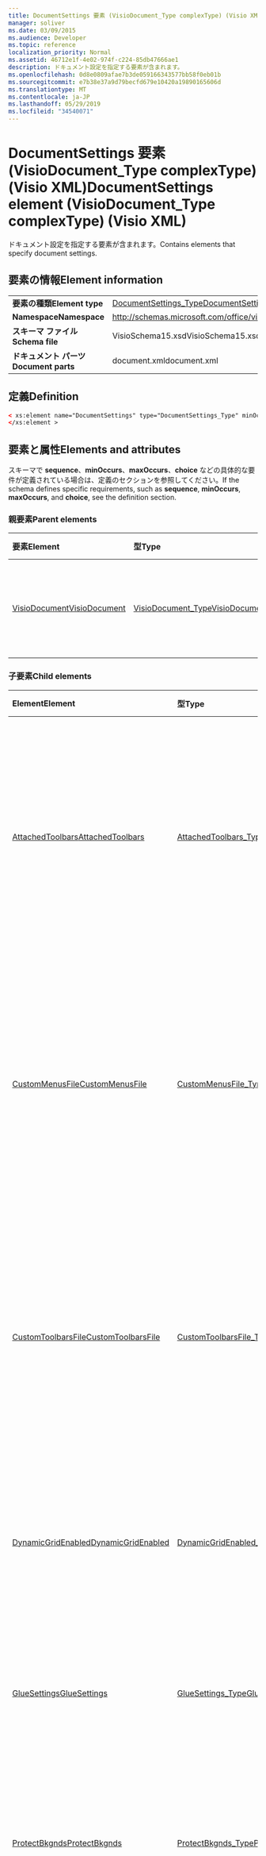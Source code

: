 ```yaml
---
title: DocumentSettings 要素 (VisioDocument_Type complexType) (Visio XML)
manager: soliver
ms.date: 03/09/2015
ms.audience: Developer
ms.topic: reference
localization_priority: Normal
ms.assetid: 46712e1f-4e02-974f-c224-85db47666ae1
description: ドキュメント設定を指定する要素が含まれます。
ms.openlocfilehash: 0d8e0809afae7b3de059166343577bb58f0eb01b
ms.sourcegitcommit: e7b38e37a9d79becfd679e10420a19890165606d
ms.translationtype: MT
ms.contentlocale: ja-JP
ms.lasthandoff: 05/29/2019
ms.locfileid: "34540071"
---
```

# <a name="documentsettings-element-visiodocument_type-complextype-visio-xml"></a><span data-ttu-id="d4ee5-103">DocumentSettings 要素 (VisioDocument_Type complexType) (Visio XML)</span><span class="sxs-lookup"><span data-stu-id="d4ee5-103">DocumentSettings element (VisioDocument_Type complexType) (Visio XML)</span></span>

<span data-ttu-id="d4ee5-104">ドキュメント設定を指定する要素が含まれます。</span><span class="sxs-lookup"><span data-stu-id="d4ee5-104">Contains elements that specify document settings.</span></span>
  
## <a name="element-information"></a><span data-ttu-id="d4ee5-105">要素の情報</span><span class="sxs-lookup"><span data-stu-id="d4ee5-105">Element information</span></span>

|||
|:-----|:-----|
|<span data-ttu-id="d4ee5-106">**要素の種類**</span><span class="sxs-lookup"><span data-stu-id="d4ee5-106">**Element type**</span></span> <br/> |[<span data-ttu-id="d4ee5-107">DocumentSettings_Type</span><span class="sxs-lookup"><span data-stu-id="d4ee5-107">DocumentSettings_Type</span></span>](documentsettings_type-complextypevisio-xml.md) <br/> |
|<span data-ttu-id="d4ee5-108">**Namespace**</span><span class="sxs-lookup"><span data-stu-id="d4ee5-108">**Namespace**</span></span> <br/> |http://schemas.microsoft.com/office/visio/2012/main  <br/> |
|<span data-ttu-id="d4ee5-109">**スキーマ ファイル**</span><span class="sxs-lookup"><span data-stu-id="d4ee5-109">**Schema file**</span></span> <br/> |<span data-ttu-id="d4ee5-110">VisioSchema15.xsd</span><span class="sxs-lookup"><span data-stu-id="d4ee5-110">VisioSchema15.xsd</span></span>  <br/> |
|<span data-ttu-id="d4ee5-111">**ドキュメント パーツ**</span><span class="sxs-lookup"><span data-stu-id="d4ee5-111">**Document parts**</span></span> <br/> |<span data-ttu-id="d4ee5-112">document.xml</span><span class="sxs-lookup"><span data-stu-id="d4ee5-112">document.xml</span></span>  <br/> |
   
## <a name="definition"></a><span data-ttu-id="d4ee5-113">定義</span><span class="sxs-lookup"><span data-stu-id="d4ee5-113">Definition</span></span>

```XML
< xs:element name="DocumentSettings" type="DocumentSettings_Type" minOccurs="0" maxOccurs="1" >
</xs:element >
```

## <a name="elements-and-attributes"></a><span data-ttu-id="d4ee5-114">要素と属性</span><span class="sxs-lookup"><span data-stu-id="d4ee5-114">Elements and attributes</span></span>

<span data-ttu-id="d4ee5-115">スキーマで **sequence**、**minOccurs**、**maxOccurs**、**choice** などの具体的な要件が定義されている場合は、定義のセクションを参照してください。</span><span class="sxs-lookup"><span data-stu-id="d4ee5-115">If the schema defines specific requirements, such as **sequence**, **minOccurs**, **maxOccurs**, and **choice**, see the definition section.</span></span> 
  
### <a name="parent-elements"></a><span data-ttu-id="d4ee5-116">親要素</span><span class="sxs-lookup"><span data-stu-id="d4ee5-116">Parent elements</span></span>

|<span data-ttu-id="d4ee5-117">**要素**</span><span class="sxs-lookup"><span data-stu-id="d4ee5-117">**Element**</span></span>|<span data-ttu-id="d4ee5-118">**型**</span><span class="sxs-lookup"><span data-stu-id="d4ee5-118">**Type**</span></span>|<span data-ttu-id="d4ee5-119">**説明**</span><span class="sxs-lookup"><span data-stu-id="d4ee5-119">**Description**</span></span>|
|:-----|:-----|:-----|
|[<span data-ttu-id="d4ee5-120">VisioDocument</span><span class="sxs-lookup"><span data-stu-id="d4ee5-120">VisioDocument</span></span>](visiodocument-elementvisio-xml.md) <br/> |[<span data-ttu-id="d4ee5-121">VisioDocument_Type</span><span class="sxs-lookup"><span data-stu-id="d4ee5-121">VisioDocument_Type</span></span>](visiodocument_type-complextypevisio-xml.md) <br/> |<span data-ttu-id="d4ee5-122">Microsoft ドキュメントのルートVisioです。</span><span class="sxs-lookup"><span data-stu-id="d4ee5-122">The root element of a Microsoft Visio document.</span></span>  <br/> |
   
### <a name="child-elements"></a><span data-ttu-id="d4ee5-123">子要素</span><span class="sxs-lookup"><span data-stu-id="d4ee5-123">Child elements</span></span>

|<span data-ttu-id="d4ee5-124">**Element**</span><span class="sxs-lookup"><span data-stu-id="d4ee5-124">**Element**</span></span>|<span data-ttu-id="d4ee5-125">**型**</span><span class="sxs-lookup"><span data-stu-id="d4ee5-125">**Type**</span></span>|<span data-ttu-id="d4ee5-126">**説明**</span><span class="sxs-lookup"><span data-stu-id="d4ee5-126">**Description**</span></span>|
|:-----|:-----|:-----|
|[<span data-ttu-id="d4ee5-127">AttachedToolbars</span><span class="sxs-lookup"><span data-stu-id="d4ee5-127">AttachedToolbars</span></span>](attachedtoolbars-element-documentsettings_type-complextypevisio-xml.md) <br/> |[<span data-ttu-id="d4ee5-128">AttachedToolbars_Type</span><span class="sxs-lookup"><span data-stu-id="d4ee5-128">AttachedToolbars_Type</span></span>](attachedtoolbars_type-complextypevisio-xml.md) <br/> |<span data-ttu-id="d4ee5-129">カスタム ツールバーを表す MIME (Multipurpose Internet Mail Extensions) でエンコードされた Microsoft Visio (VSU) ファイル。</span><span class="sxs-lookup"><span data-stu-id="d4ee5-129">A MIME (Multipurpose Internet Mail Extensions) encoded Microsoft Visio user interface (VSU) file representing custom toolbars.</span></span>  <br/> |
|[<span data-ttu-id="d4ee5-130">CustomMenusFile</span><span class="sxs-lookup"><span data-stu-id="d4ee5-130">CustomMenusFile</span></span>](custommenusfile-element-documentsettings_type-complextypevisio-xml.md) <br/> |[<span data-ttu-id="d4ee5-131">CustomMenusFile_Type</span><span class="sxs-lookup"><span data-stu-id="d4ee5-131">CustomMenusFile_Type</span></span>](custommenusfile_type-complextypevisio-xml.md) <br/> |<span data-ttu-id="d4ee5-132">ドキュメントのカスタム メニューとアクセラレータVisio定義する Microsoft ユーザー インターフェイス (.vsu) ファイルの名前が含まれる。</span><span class="sxs-lookup"><span data-stu-id="d4ee5-132">Contains the name of the Microsoft Visio user interface (.vsu) file that defines custom menus and accelerators for a document.</span></span>  <br/> |
|[<span data-ttu-id="d4ee5-133">CustomToolbarsFile</span><span class="sxs-lookup"><span data-stu-id="d4ee5-133">CustomToolbarsFile</span></span>](customtoolbarsfile-element-documentsettings_type-complextypevisio-xml.md) <br/> |[<span data-ttu-id="d4ee5-134">CustomToolbarsFile_Type</span><span class="sxs-lookup"><span data-stu-id="d4ee5-134">CustomToolbarsFile_Type</span></span>](customtoolbarsfile_type-complextypevisio-xml.md) <br/> |<span data-ttu-id="d4ee5-135">ドキュメントのカスタム ツールバーとステータス バー Visio定義する Microsoft Visio ユーザー インターフェイス (.vsu) ファイルの名前を含んでいます。</span><span class="sxs-lookup"><span data-stu-id="d4ee5-135">Contains the name of the Microsoft Visio user interface (.vsu) file that defines custom toolbars and status bars for a document.</span></span>  <br/> |
|[<span data-ttu-id="d4ee5-136">DynamicGridEnabled</span><span class="sxs-lookup"><span data-stu-id="d4ee5-136">DynamicGridEnabled</span></span>](dynamicgridenabled-element-documentsettings_type-complextypevisio-xml.md) <br/> |[<span data-ttu-id="d4ee5-137">DynamicGridEnabled_Type</span><span class="sxs-lookup"><span data-stu-id="d4ee5-137">DynamicGridEnabled_Type</span></span>](dynamicgridenabled_type-complextypevisio-xml.md) <br/> |<span data-ttu-id="d4ee5-138">ドキュメントまたはウィンドウのダイナミック グリッド機能を有効にするかどうかを指定します。</span><span class="sxs-lookup"><span data-stu-id="d4ee5-138">Specifies whether the dynamic grid feature is enabled for a document or window.</span></span>  <br/> |
|[<span data-ttu-id="d4ee5-139">GlueSettings</span><span class="sxs-lookup"><span data-stu-id="d4ee5-139">GlueSettings</span></span>](gluesettings-element-documentsettings_type-complextypevisio-xml.md) <br/> |[<span data-ttu-id="d4ee5-140">GlueSettings_Type</span><span class="sxs-lookup"><span data-stu-id="d4ee5-140">GlueSettings_Type</span></span>](gluesettings_type-complextypevisio-xml.md) <br/> |<span data-ttu-id="d4ee5-141">図面で接着が有効な場合に、図形が接着するオブジェクトを指定します。</span><span class="sxs-lookup"><span data-stu-id="d4ee5-141">Specifies the objects that shapes glue to when glue is enabled in the document.</span></span>  <br/> |
|[<span data-ttu-id="d4ee5-142">ProtectBkgnds</span><span class="sxs-lookup"><span data-stu-id="d4ee5-142">ProtectBkgnds</span></span>](protectbkgnds-element-documentsettings_type-complextypevisio-xml.md) <br/> |[<span data-ttu-id="d4ee5-143">ProtectBkgnds_Type</span><span class="sxs-lookup"><span data-stu-id="d4ee5-143">ProtectBkgnds_Type</span></span>](protectbkgnds_type-complextypevisio-xml.md) <br/> |<span data-ttu-id="d4ee5-144">ユーザーがバックグラウンド ページを削除または編集できるかどうかを指定します。</span><span class="sxs-lookup"><span data-stu-id="d4ee5-144">Specifies whether the user is prevented from deleting or editing background pages.</span></span>  <br/> |
|[<span data-ttu-id="d4ee5-145">ProtectMasters</span><span class="sxs-lookup"><span data-stu-id="d4ee5-145">ProtectMasters</span></span>](protectmasters-element-documentsettings_type-complextypevisio-xml.md) <br/> |[<span data-ttu-id="d4ee5-146">ProtectMasters_Type</span><span class="sxs-lookup"><span data-stu-id="d4ee5-146">ProtectMasters_Type</span></span>](protectmasters_type-complextypevisio-xml.md) <br/> |<span data-ttu-id="d4ee5-147">ユーザーがマスターマスターの作成、編集、または削除を防止するかどうかを指定します。</span><span class="sxs-lookup"><span data-stu-id="d4ee5-147">Specifies whether the user is prevented from creating, editing, or deleting masters.</span></span> <span data-ttu-id="d4ee5-148">この設定に関係なく、ユーザーは引き続きマスター のインスタンスを作成できます。</span><span class="sxs-lookup"><span data-stu-id="d4ee5-148">Regardless of this setting, the user can still create instances of masters.</span></span>  <br/> |
|[<span data-ttu-id="d4ee5-149">ProtectShapes</span><span class="sxs-lookup"><span data-stu-id="d4ee5-149">ProtectShapes</span></span>](protectshapes-element-documentsettings_type-complextypevisio-xml.md) <br/> |[<span data-ttu-id="d4ee5-150">ProtectShapes_Type</span><span class="sxs-lookup"><span data-stu-id="d4ee5-150">ProtectShapes_Type</span></span>](protectshapes_type-complextypevisio-xml.md) <br/> |<span data-ttu-id="d4ee5-151">ユーザーが **LockSelect** 要素が 1 に設定されている図形を選択しないかどうかを指定します。</span><span class="sxs-lookup"><span data-stu-id="d4ee5-151">Specifies whether the user is prevented from selecting shapes that have their **LockSelect** element set to 1.</span></span>  <br/> |
|[<span data-ttu-id="d4ee5-152">ProtectStyles</span><span class="sxs-lookup"><span data-stu-id="d4ee5-152">ProtectStyles</span></span>](protectstyles-element-documentsettings_type-complextypevisio-xml.md) <br/> |[<span data-ttu-id="d4ee5-153">ProtectStyles_Type</span><span class="sxs-lookup"><span data-stu-id="d4ee5-153">ProtectStyles_Type</span></span>](protectstyles_type-complextypevisio-xml.md) <br/> |<span data-ttu-id="d4ee5-154">ユーザーがスタイルの作成または編集を妨げるかどうかを指定します。</span><span class="sxs-lookup"><span data-stu-id="d4ee5-154">Specifies whether the user is prevented from creating or editing styles.</span></span>  <br/> |
|[<span data-ttu-id="d4ee5-155">SnapAngles</span><span class="sxs-lookup"><span data-stu-id="d4ee5-155">SnapAngles</span></span>](snapangles-element-documentsettings_type-complextypevisio-xml.md) <br/> |[<span data-ttu-id="d4ee5-156">SnapAngles_Type</span><span class="sxs-lookup"><span data-stu-id="d4ee5-156">SnapAngles_Type</span></span>](snapangles_type-complextypevisio-xml.md) <br/> |<span data-ttu-id="d4ee5-157">**SnapAngle** 要素のコレクションが含まれます。</span><span class="sxs-lookup"><span data-stu-id="d4ee5-157">Contains a collection of **SnapAngle** elements.</span></span>  <br/> |
|[<span data-ttu-id="d4ee5-158">SnapExtensions</span><span class="sxs-lookup"><span data-stu-id="d4ee5-158">SnapExtensions</span></span>](snapextensions-element-documentsettings_type-complextypevisio-xml.md) <br/> |[<span data-ttu-id="d4ee5-159">SnapExtensions_Type</span><span class="sxs-lookup"><span data-stu-id="d4ee5-159">SnapExtensions_Type</span></span>](snapextensions_type-complextypevisio-xml.md) <br/> |<span data-ttu-id="d4ee5-160">アクティブなウィンドウに対して、特定スナップの拡張情報の設定を有効または無効にするかどうかを指定します。</span><span class="sxs-lookup"><span data-stu-id="d4ee5-160">Specifies whether a specific snap extension setting is enabled or disabled for the active window.</span></span>  <br/> |
|[<span data-ttu-id="d4ee5-161">SnapSettings</span><span class="sxs-lookup"><span data-stu-id="d4ee5-161">SnapSettings</span></span>](snapsettings-element-documentsettings_type-complextypevisio-xml.md) <br/> |[<span data-ttu-id="d4ee5-162">SnapSettings_Type</span><span class="sxs-lookup"><span data-stu-id="d4ee5-162">SnapSettings_Type</span></span>](snapsettings_type-complextypevisio-xml.md) <br/> |<span data-ttu-id="d4ee5-163">ウィンドウでスナップがアクティブな場合に、図形のスナップ先のオブジェクトを指定します。</span><span class="sxs-lookup"><span data-stu-id="d4ee5-163">Specifies the objects that shapes snap to when snap is active in the window.</span></span>  <br/> |
   
### <a name="attributes"></a><span data-ttu-id="d4ee5-164">属性</span><span class="sxs-lookup"><span data-stu-id="d4ee5-164">Attributes</span></span>

|<span data-ttu-id="d4ee5-165">**属性**</span><span class="sxs-lookup"><span data-stu-id="d4ee5-165">**Attribute**</span></span>|<span data-ttu-id="d4ee5-166">**型**</span><span class="sxs-lookup"><span data-stu-id="d4ee5-166">**Type**</span></span>|<span data-ttu-id="d4ee5-167">**必須**</span><span class="sxs-lookup"><span data-stu-id="d4ee5-167">**Required**</span></span>|<span data-ttu-id="d4ee5-168">**説明**</span><span class="sxs-lookup"><span data-stu-id="d4ee5-168">**Description**</span></span>|<span data-ttu-id="d4ee5-169">**可能な値**</span><span class="sxs-lookup"><span data-stu-id="d4ee5-169">**Possible values**</span></span>|
|:-----|:-----|:-----|:-----|:-----|
|<span data-ttu-id="d4ee5-170">DefaultFillStyle</span><span class="sxs-lookup"><span data-stu-id="d4ee5-170">DefaultFillStyle</span></span>  <br/> |<span data-ttu-id="d4ee5-171">xsd:unsignedInt</span><span class="sxs-lookup"><span data-stu-id="d4ee5-171">xsd:unsignedInt</span></span>  <br/> |<span data-ttu-id="d4ee5-172">省略可能</span><span class="sxs-lookup"><span data-stu-id="d4ee5-172">optional</span></span>  <br/> |<span data-ttu-id="d4ee5-173">StyleSheet 要素の ID **を指定** します。</span><span class="sxs-lookup"><span data-stu-id="d4ee5-173">Specifies the ID of a **StyleSheet** element.</span></span>  <br/> |<span data-ttu-id="d4ee5-174">xsd:unsignedInt 型の値。</span><span class="sxs-lookup"><span data-stu-id="d4ee5-174">Values of the xsd:unsignedInt type.</span></span>  <br/> |
|<span data-ttu-id="d4ee5-175">DefaultGuideStyle</span><span class="sxs-lookup"><span data-stu-id="d4ee5-175">DefaultGuideStyle</span></span>  <br/> |<span data-ttu-id="d4ee5-176">xsd:unsignedInt</span><span class="sxs-lookup"><span data-stu-id="d4ee5-176">xsd:unsignedInt</span></span>  <br/> |<span data-ttu-id="d4ee5-177">省略可能</span><span class="sxs-lookup"><span data-stu-id="d4ee5-177">optional</span></span>  <br/> |<span data-ttu-id="d4ee5-178">StyleSheet 要素の ID **を指定** します。</span><span class="sxs-lookup"><span data-stu-id="d4ee5-178">Specifies the ID of a **StyleSheet** element.</span></span>  <br/> |<span data-ttu-id="d4ee5-179">xsd:unsignedInt 型の値。</span><span class="sxs-lookup"><span data-stu-id="d4ee5-179">Values of the xsd:unsignedInt type.</span></span>  <br/> |
|<span data-ttu-id="d4ee5-180">DefaultLineStyle</span><span class="sxs-lookup"><span data-stu-id="d4ee5-180">DefaultLineStyle</span></span>  <br/> |<span data-ttu-id="d4ee5-181">xsd:unsignedInt</span><span class="sxs-lookup"><span data-stu-id="d4ee5-181">xsd:unsignedInt</span></span>  <br/> |<span data-ttu-id="d4ee5-182">省略可能</span><span class="sxs-lookup"><span data-stu-id="d4ee5-182">optional</span></span>  <br/> |<span data-ttu-id="d4ee5-183">StyleSheet 要素の ID **を指定** します。</span><span class="sxs-lookup"><span data-stu-id="d4ee5-183">Specifies the ID of a **StyleSheet** element.</span></span>  <br/> |<span data-ttu-id="d4ee5-184">xsd:unsignedInt 型の値。</span><span class="sxs-lookup"><span data-stu-id="d4ee5-184">Values of the xsd:unsignedInt type.</span></span>  <br/> |
|<span data-ttu-id="d4ee5-185">DefaultTextStyle</span><span class="sxs-lookup"><span data-stu-id="d4ee5-185">DefaultTextStyle</span></span>  <br/> |<span data-ttu-id="d4ee5-186">xsd:unsignedInt</span><span class="sxs-lookup"><span data-stu-id="d4ee5-186">xsd:unsignedInt</span></span>  <br/> |<span data-ttu-id="d4ee5-187">省略可能</span><span class="sxs-lookup"><span data-stu-id="d4ee5-187">optional</span></span>  <br/> |<span data-ttu-id="d4ee5-188">StyleSheet 要素の ID **を指定** します。</span><span class="sxs-lookup"><span data-stu-id="d4ee5-188">Specifies the ID of a **StyleSheet** element.</span></span>  <br/> |<span data-ttu-id="d4ee5-189">xsd:unsignedInt 型の値。</span><span class="sxs-lookup"><span data-stu-id="d4ee5-189">Values of the xsd:unsignedInt type.</span></span>  <br/> |
|<span data-ttu-id="d4ee5-190">TopPage</span><span class="sxs-lookup"><span data-stu-id="d4ee5-190">TopPage</span></span>  <br/> |<span data-ttu-id="d4ee5-191">xsd:unsignedInt</span><span class="sxs-lookup"><span data-stu-id="d4ee5-191">xsd:unsignedInt</span></span>  <br/> |<span data-ttu-id="d4ee5-192">省略可能</span><span class="sxs-lookup"><span data-stu-id="d4ee5-192">optional</span></span>  <br/> |<span data-ttu-id="d4ee5-193">Microsoft ユーザーがドキュメントを開く際に表示するページの ID をVisio。</span><span class="sxs-lookup"><span data-stu-id="d4ee5-193">Specifies the ID of the page that should be displayed when the document is opened by Microsoft Visio.</span></span>  <br/> |<span data-ttu-id="d4ee5-194">xsd:unsignedInt 型の値。</span><span class="sxs-lookup"><span data-stu-id="d4ee5-194">Values of the xsd:unsignedInt type.</span></span>  <br/> |
   

